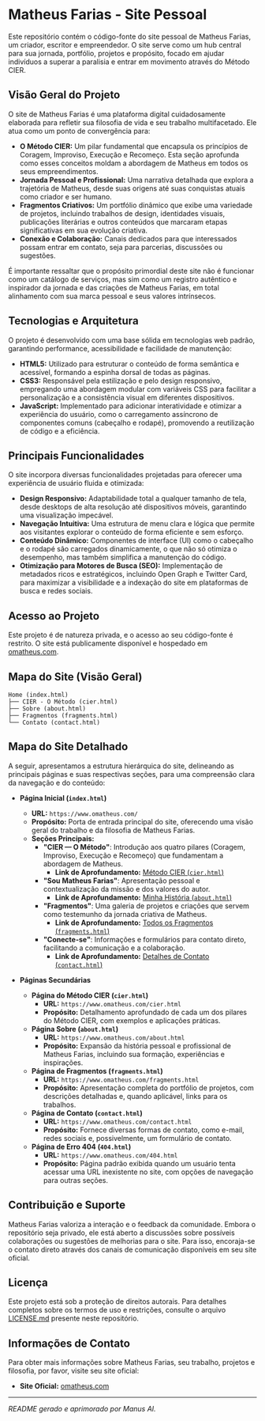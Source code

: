 # Matheus Farias - Site Pessoal

Este repositório contém o código-fonte do site pessoal de Matheus Farias, um criador, escritor e empreendedor. O site serve como um hub central para sua jornada, portfólio, projetos e propósito, focado em ajudar indivíduos a superar a paralisia e entrar em movimento através do Método CIER.

## Visão Geral do Projeto

O site de Matheus Farias é uma plataforma digital cuidadosamente elaborada para refletir sua filosofia de vida e seu trabalho multifacetado. Ele atua como um ponto de convergência para:

*   **O Método CIER:** Um pilar fundamental que encapsula os princípios de Coragem, Improviso, Execução e Recomeço. Esta seção aprofunda como esses conceitos moldam a abordagem de Matheus em todos os seus empreendimentos.
*   **Jornada Pessoal e Profissional:** Uma narrativa detalhada que explora a trajetória de Matheus, desde suas origens até suas conquistas atuais como criador e ser humano.
*   **Fragmentos Criativos:** Um portfólio dinâmico que exibe uma variedade de projetos, incluindo trabalhos de design, identidades visuais, publicações literárias e outros conteúdos que marcaram etapas significativas em sua evolução criativa.
*   **Conexão e Colaboração:** Canais dedicados para que interessados possam entrar em contato, seja para parcerias, discussões ou sugestões.

É importante ressaltar que o propósito primordial deste site não é funcionar como um catálogo de serviços, mas sim como um registro autêntico e inspirador da jornada e das criações de Matheus Farias, em total alinhamento com sua marca pessoal e seus valores intrínsecos.

## Tecnologias e Arquitetura

O projeto é desenvolvido com uma base sólida em tecnologias web padrão, garantindo performance, acessibilidade e facilidade de manutenção:

*   **HTML5:** Utilizado para estruturar o conteúdo de forma semântica e acessível, formando a espinha dorsal de todas as páginas.
*   **CSS3:** Responsável pela estilização e pelo design responsivo, empregando uma abordagem modular com variáveis CSS para facilitar a personalização e a consistência visual em diferentes dispositivos.
*   **JavaScript:** Implementado para adicionar interatividade e otimizar a experiência do usuário, como o carregamento assíncrono de componentes comuns (cabeçalho e rodapé), promovendo a reutilização de código e a eficiência.

## Principais Funcionalidades

O site incorpora diversas funcionalidades projetadas para oferecer uma experiência de usuário fluida e otimizada:

*   **Design Responsivo:** Adaptabilidade total a qualquer tamanho de tela, desde desktops de alta resolução até dispositivos móveis, garantindo uma visualização impecável.
*   **Navegação Intuitiva:** Uma estrutura de menu clara e lógica que permite aos visitantes explorar o conteúdo de forma eficiente e sem esforço.
*   **Conteúdo Dinâmico:** Componentes de interface (UI) como o cabeçalho e o rodapé são carregados dinamicamente, o que não só otimiza o desempenho, mas também simplifica a manutenção do código.
*   **Otimização para Motores de Busca (SEO):** Implementação de metadados ricos e estratégicos, incluindo Open Graph e Twitter Card, para maximizar a visibilidade e a indexação do site em plataformas de busca e redes sociais.

## Acesso ao Projeto

Este projeto é de natureza privada, e o acesso ao seu código-fonte é restrito. O site está publicamente disponível e hospedado em [omatheus.com](https://www.omatheus.com/).

## Mapa do Site (Visão Geral)

```
Home (index.html)
├── CIER - O Método (cier.html)
├── Sobre (about.html)
├── Fragmentos (fragments.html)
└── Contato (contact.html)
```

## Mapa do Site Detalhado

A seguir, apresentamos a estrutura hierárquica do site, delineando as principais páginas e suas respectivas seções, para uma compreensão clara da navegação e do conteúdo:

*   **Página Inicial (`index.html`)**
    *   **URL:** `https://www.omatheus.com/`
    *   **Propósito:** Porta de entrada principal do site, oferecendo uma visão geral do trabalho e da filosofia de Matheus Farias.
    *   **Seções Principais:**
        *   **"CIER — O Método"**: Introdução aos quatro pilares (Coragem, Improviso, Execução e Recomeço) que fundamentam a abordagem de Matheus.
            *   **Link de Aprofundamento:** [Método CIER (`cier.html`)](cier.html)
        *   **"Sou Matheus Farias"**: Apresentação pessoal e contextualização da missão e dos valores do autor.
            *   **Link de Aprofundamento:** [Minha História (`about.html`)](about.html)
        *   **"Fragmentos"**: Uma galeria de projetos e criações que servem como testemunho da jornada criativa de Matheus.
            *   **Link de Aprofundamento:** [Todos os Fragmentos (`fragments.html`)](fragments.html)
        *   **"Conecte-se"**: Informações e formulários para contato direto, facilitando a comunicação e a colaboração.
            *   **Link de Aprofundamento:** [Detalhes de Contato (`contact.html`)](contact.html)

*   **Páginas Secundárias**
    *   **Página do Método CIER (`cier.html`)**
        *   **URL:** `https://www.omatheus.com/cier.html`
        *   **Propósito:** Detalhamento aprofundado de cada um dos pilares do Método CIER, com exemplos e aplicações práticas.
    *   **Página Sobre (`about.html`)**
        *   **URL:** `https://www.omatheus.com/about.html`
        *   **Propósito:** Expansão da história pessoal e profissional de Matheus Farias, incluindo sua formação, experiências e inspirações.
    *   **Página de Fragmentos (`fragments.html`)**
        *   **URL:** `https://www.omatheus.com/fragments.html`
        *   **Propósito:** Apresentação completa do portfólio de projetos, com descrições detalhadas e, quando aplicável, links para os trabalhos.
    *   **Página de Contato (`contact.html`)**
        *   **URL:** `https://www.omatheus.com/contact.html`
        *   **Propósito:** Fornece diversas formas de contato, como e-mail, redes sociais e, possivelmente, um formulário de contato.
    *   **Página de Erro 404 (`404.html`)**
        *   **URL:** `https://www.omatheus.com/404.html`
        *   **Propósito:** Página padrão exibida quando um usuário tenta acessar uma URL inexistente no site, com opções de navegação para outras seções.

## Contribuição e Suporte

Matheus Farias valoriza a interação e o feedback da comunidade. Embora o repositório seja privado, ele está aberto a discussões sobre possíveis colaborações ou sugestões de melhorias para o site. Para isso, encoraja-se o contato direto através dos canais de comunicação disponíveis em seu site oficial.

## Licença

Este projeto está sob a proteção de direitos autorais. Para detalhes completos sobre os termos de uso e restrições, consulte o arquivo [LICENSE.md](LICENSE.md) presente neste repositório.

## Informações de Contato

Para obter mais informações sobre Matheus Farias, seu trabalho, projetos e filosofia, por favor, visite seu site oficial:

*   **Site Oficial:** [omatheus.com](https://www.omatheus.com/)

---

*README gerado e aprimorado por Manus AI.*


